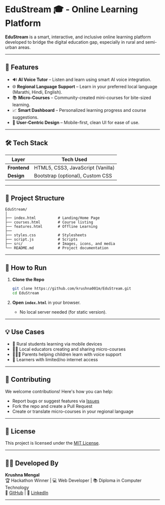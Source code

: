 
# EduStream 🎓 - Online Learning Platform

**EduStream** is a smart, interactive, and inclusive online learning platform developed to bridge the digital education gap, especially in rural and semi-urban areas.

---

## 🌟 Features

- 🔊 **AI Voice Tutor** – Listen and learn using smart AI voice integration.
- 🌐 **Regional Language Support** – Learn in your preferred local language (Marathi, Hindi, English).
- 📚 **Micro-Courses** – Community-created mini-courses for bite-sized learning.
- 📈 **Smart Dashboard** – Personalized learning progress and course suggestions.
- 🧠 **User-Centric Design** – Mobile-first, clean UI for ease of use.

---

## 🛠️ Tech Stack

| Layer        | Tech Used                         |
|--------------|-----------------------------------|
| **Frontend** | HTML5, CSS3, JavaScript (Vanilla) |
| **Design**   | Bootstrap (optional), Custom CSS  |


---

## 📂 Project Structure

```
EduStream/
│
├── index.html          # Landing/Home Page
├── courses.html        # Course listing
├── features.html       # Offline Learning
├──
├── styles.css          # Stylesheets
├── script.js           # Scripts
├── src/                # Images, icons, and media
└── README.md           # Project documentation
```

---

## 🚀 How to Run

1. **Clone the Repo**
   ```bash
   git clone https://github.com/krushna001m/EduStream.git
   cd EduStream
   ```

2. **Open `index.html`** in your browser.
   - No local server needed (for static version).

---

## 💡 Use Cases

- 🏡 Rural students learning via mobile devices
- 👩‍🏫 Local educators creating and sharing micro-courses
- 👨‍👩‍👧 Parents helping children learn with voice support
- 📵 Learners with limited/no internet access

---

## 🤝 Contributing

We welcome contributions! Here's how you can help:
- Report bugs or suggest features via [Issues](https://github.com/krushna001m/EduStream/issues)
- Fork the repo and create a Pull Request
- Create or translate micro-courses in your regional language

---

## 📄 License

This project is licensed under the [MIT License](LICENSE).

---

## 👨‍💻 Developed By

**Krushna Mengal**  
🏆 Hackathon Winner | 💻 Web Developer | 📚 Diploma in Computer Technology  
🔗 [GitHub](https://github.com/krushna001m) | 💼 [LinkedIn](https://linkedin.com/in/krushna001m)

---
